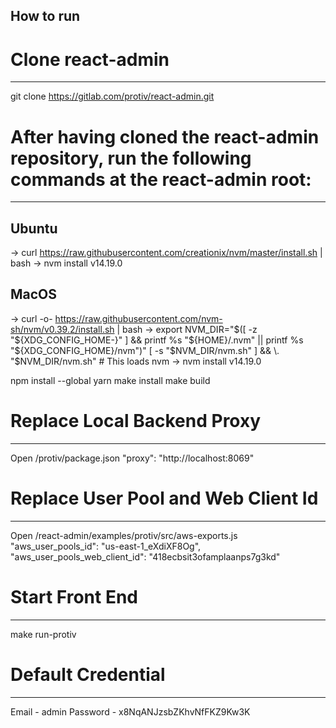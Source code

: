 ## How to run
# Clone react-admin 
------------------------------------------------
git clone https://gitlab.com/protiv/react-admin.git

# After having cloned the react-admin repository, run the following commands at the react-admin root:
----------------------------------------------------------------------------------------------------
Ubuntu
---------
-> curl https://raw.githubusercontent.com/creationix/nvm/master/install.sh | bash
-> nvm install v14.19.0

MacOS
-------
-> curl -o- https://raw.githubusercontent.com/nvm-sh/nvm/v0.39.2/install.sh | bash
-> export NVM_DIR="$([ -z "${XDG_CONFIG_HOME-}" ] && printf %s "${HOME}/.nvm" || printf %s "${XDG_CONFIG_HOME}/nvm")"
[ -s "$NVM_DIR/nvm.sh" ] && \. "$NVM_DIR/nvm.sh" # This loads nvm
-> nvm install v14.19.0

npm install --global yarn
make install
make build
# Replace Local Backend Proxy
--------------------------
Open /protiv/package.json
"proxy": "http://localhost:8069" 

# Replace User Pool and Web Client Id
-------------------------------------
Open /react-admin/examples/protiv/src/aws-exports.js
"aws_user_pools_id": "us-east-1_eXdiXF8Og",
"aws_user_pools_web_client_id": "418ecbsit3ofamplaanps7g3kd"

# Start Front End
------------------
make run-protiv

# Default Credential
------------------
Email - admin
Password - x8NqANJzsbZKhvNfFKZ9Kw3K
